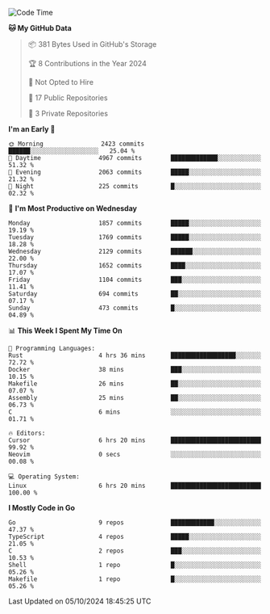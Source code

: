 <!--START_SECTION:waka-->
![Code Time](http://img.shields.io/badge/Code%20Time-878%20hrs%2035%20mins-blue)

**🐱 My GitHub Data** 

> 📦 381 Bytes Used in GitHub's Storage 
 > 
> 🏆 8 Contributions in the Year 2024
 > 
> 🚫 Not Opted to Hire
 > 
> 📜 17 Public Repositories 
 > 
> 🔑 3 Private Repositories 
 > 
**I'm an Early 🐤** 

```text
🌞 Morning                2423 commits        ██████░░░░░░░░░░░░░░░░░░░   25.04 % 
🌆 Daytime                4967 commits        █████████████░░░░░░░░░░░░   51.32 % 
🌃 Evening                2063 commits        █████░░░░░░░░░░░░░░░░░░░░   21.32 % 
🌙 Night                  225 commits         █░░░░░░░░░░░░░░░░░░░░░░░░   02.32 % 
```
📅 **I'm Most Productive on Wednesday** 

```text
Monday                   1857 commits        █████░░░░░░░░░░░░░░░░░░░░   19.19 % 
Tuesday                  1769 commits        █████░░░░░░░░░░░░░░░░░░░░   18.28 % 
Wednesday                2129 commits        ██████░░░░░░░░░░░░░░░░░░░   22.00 % 
Thursday                 1652 commits        ████░░░░░░░░░░░░░░░░░░░░░   17.07 % 
Friday                   1104 commits        ███░░░░░░░░░░░░░░░░░░░░░░   11.41 % 
Saturday                 694 commits         ██░░░░░░░░░░░░░░░░░░░░░░░   07.17 % 
Sunday                   473 commits         █░░░░░░░░░░░░░░░░░░░░░░░░   04.89 % 
```


📊 **This Week I Spent My Time On** 

```text
💬 Programming Languages: 
Rust                     4 hrs 36 mins       ██████████████████░░░░░░░   72.72 % 
Docker                   38 mins             ███░░░░░░░░░░░░░░░░░░░░░░   10.15 % 
Makefile                 26 mins             ██░░░░░░░░░░░░░░░░░░░░░░░   07.07 % 
Assembly                 25 mins             ██░░░░░░░░░░░░░░░░░░░░░░░   06.73 % 
C                        6 mins              ░░░░░░░░░░░░░░░░░░░░░░░░░   01.71 % 

🔥 Editors: 
Cursor                   6 hrs 20 mins       █████████████████████████   99.92 % 
Neovim                   0 secs              ░░░░░░░░░░░░░░░░░░░░░░░░░   00.08 % 

💻 Operating System: 
Linux                    6 hrs 20 mins       █████████████████████████   100.00 % 
```

**I Mostly Code in Go** 

```text
Go                       9 repos             ████████████░░░░░░░░░░░░░   47.37 % 
TypeScript               4 repos             █████░░░░░░░░░░░░░░░░░░░░   21.05 % 
C                        2 repos             ███░░░░░░░░░░░░░░░░░░░░░░   10.53 % 
Shell                    1 repo              █░░░░░░░░░░░░░░░░░░░░░░░░   05.26 % 
Makefile                 1 repo              █░░░░░░░░░░░░░░░░░░░░░░░░   05.26 % 
```




 Last Updated on 05/10/2024 18:45:25 UTC
<!--END_SECTION:waka-->
